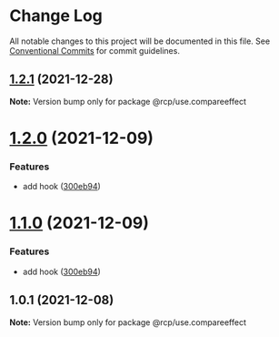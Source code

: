 # Change Log

All notable changes to this project will be documented in this file.
See [Conventional Commits](https://conventionalcommits.org) for commit guidelines.

<a name="1.2.1"></a>

## [1.2.1](https://github.com/imcuttle/rcp/compare/@rcp/use.compareeffect@1.2.0...@rcp/use.compareeffect@1.2.1) (2021-12-28)

**Note:** Version bump only for package @rcp/use.compareeffect

<a name="1.2.0"></a>

# [1.2.0](https://github.com/imcuttle/rcp/compare/@rcp/use.compareeffect@1.0.1...@rcp/use.compareeffect@1.2.0) (2021-12-09)

### Features

- add hook ([300eb94](https://github.com/imcuttle/rcp/commit/300eb94))

<a name="1.1.0"></a>

# [1.1.0](https://github.com/imcuttle/rcp/compare/@rcp/use.compareeffect@1.0.1...@rcp/use.compareeffect@1.1.0) (2021-12-09)

### Features

- add hook ([300eb94](https://github.com/imcuttle/rcp/commit/300eb94))

<a name="1.0.1"></a>

## 1.0.1 (2021-12-08)

**Note:** Version bump only for package @rcp/use.compareeffect
